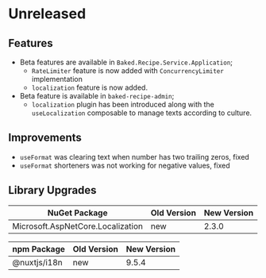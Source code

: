 # Unreleased

## Features

- Beta features are available in `Baked.Recipe.Service.Application`;
  - `RateLimiter` feature is now added with `ConcurrencyLimiter` implementation
  - `localization` feature is now added.
- Beta feature is available in `baked-recipe-admin`;
  - `localization` plugin has been introduced along with the `useLocalization`
    composable to manage texts according to culture.

## Improvements

- `useFormat` was clearing text when number has two trailing zeros, fixed
- `useFormat` shorteners was not working for negative values, fixed

## Library Upgrades

| NuGet Package                                  | Old Version | New Version |
| ---                                            | ---         | ---         |
| Microsoft.AspNetCore.Localization              | new         | 2.3.0       |

| npm Package          | Old Version | New Version |
| ---                  | ---         | ---         |
| @nuxtjs/i18n         | new         | 9.5.4       |
